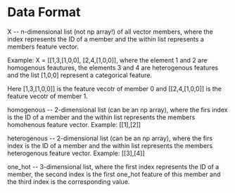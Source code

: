 # Data Format

X -- n-dimensional list (not np array!) of all vector members, where the index represents the ID
of a member and the within list represents a members feature vector.

Example:
X = [[1,3,[1,0,0], [2,4,[1,0,0]], where the element 1 and 2 are homogenous feautures, the elements 3 and 4 are heterogenous features and the list [1,0,0] represent a categorical feature.

Here [1,3,[1,0,0]] is the feature vecotr of member 0 and [[2,4,[1,0,0]] is the feature vecotr of member 1.

homogenous -- 2-dimensional list (can be an np array), where the firs index is the ID of a member and the within list represents the members homohenous feature vector.
Example: [[1],[2]]

heterogenous -- 2-dimensional list (can be an np array), where the firs index is the ID of a member and the within list represents the members heterogenous feature vector.
Example: [[3],[4]]

one_hot -- 3-dimensional list, where the first index represents the ID of a member, the second index is the first one_hot feature of this member and the third index is the corresponding value.